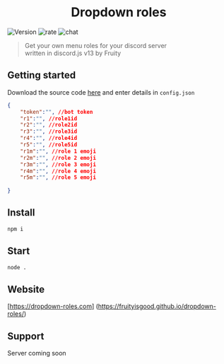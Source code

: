 <h1 align="center">Dropdown roles</h1>
<p>
  <img alt="Version" src="https://img.shields.io/github/v/release/Fruityisgood/dropdown-roles?include_prereleases&label=version" />
  </a>
  <img alt="rate" src="https://img.shields.io/badge/rated-awesome%F0%9F%91%8D-orange" />
  </a>
  <img alt="chat" src="https://img.shields.io/badge/chat-23458%20online-brightgreen" />
  </a>
    
> Get your own menu roles for your discord server<BR>
> written in discord.js v13 by Fruity

## Getting started
Download the source code [here](https://github.com/Fruityisgood/dropdown-roles/archive/refs/tags/1.0.0.zip/) and enter details in `config.json`
```json
{
    "token":"", //bot token
    "r1":"", //role1id
    "r2":"", //role2id
    "r3":"", //role3id
    "r4":"", //role4id
    "r5":"", //role5id
    "r1m":"", //role 1 emoji
    "r2m":"", //role 2 emoji
    "r3m":"", //role 3 emoji
    "r4m":"", //role 4 emoji
    "r5m":"", //role 5 emoji
  
}
```

## Install
```sh
npm i
```
## Start
```sh
node .
```
## Website
  [https://dropdown-roles.com] (https://fruityisgood.github.io/dropdown-roles/)
## Support
  Server coming soon
